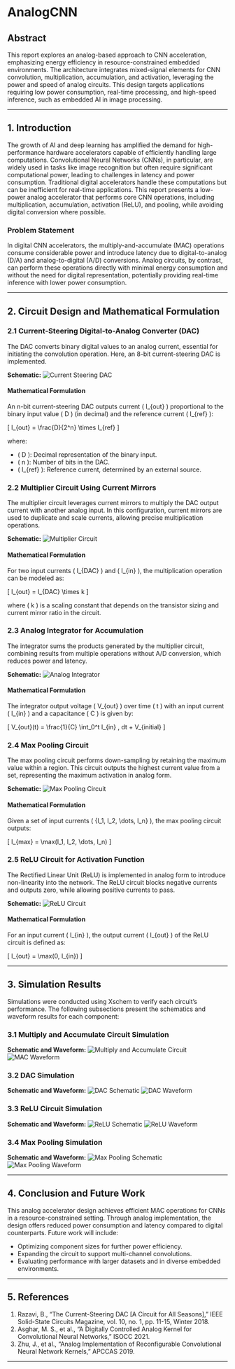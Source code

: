 # AnalogCNN

## Abstract

This report explores an analog-based approach to CNN acceleration, emphasizing energy efficiency in resource-constrained embedded environments. The architecture integrates mixed-signal elements for CNN convolution, multiplication, accumulation, and activation, leveraging the power and speed of analog circuits. This design targets applications requiring low power consumption, real-time processing, and high-speed inference, such as embedded AI in image processing.

---

## 1. Introduction

The growth of AI and deep learning has amplified the demand for high-performance hardware accelerators capable of efficiently handling large computations. Convolutional Neural Networks (CNNs), in particular, are widely used in tasks like image recognition but often require significant computational power, leading to challenges in latency and power consumption. Traditional digital accelerators handle these computations but can be inefficient for real-time applications. This report presents a low-power analog accelerator that performs core CNN operations, including multiplication, accumulation, activation (ReLU), and pooling, while avoiding digital conversion where possible.

### Problem Statement

In digital CNN accelerators, the multiply-and-accumulate (MAC) operations consume considerable power and introduce latency due to digital-to-analog (D/A) and analog-to-digital (A/D) conversions. Analog circuits, by contrast, can perform these operations directly with minimal energy consumption and without the need for digital representation, potentially providing real-time inference with lower power consumption.

---

## 2. Circuit Design and Mathematical Formulation

### 2.1 Current-Steering Digital-to-Analog Converter (DAC)

The DAC converts binary digital values to an analog current, essential for initiating the convolution operation. Here, an 8-bit current-steering DAC is implemented.

**Schematic:**
![Current Steering DAC](images/dac_schematic.png)

#### Mathematical Formulation

An n-bit current-steering DAC outputs current \( I_{out} \) proportional to the binary input value \( D \) (in decimal) and the reference current \( I_{ref} \):

\[
I_{out} = \frac{D}{2^n} \times I_{ref}
\]

where:
- \( D \): Decimal representation of the binary input.
- \( n \): Number of bits in the DAC.
- \( I_{ref} \): Reference current, determined by an external source.

### 2.2 Multiplier Circuit Using Current Mirrors

The multiplier circuit leverages current mirrors to multiply the DAC output current with another analog input. In this configuration, current mirrors are used to duplicate and scale currents, allowing precise multiplication operations.

**Schematic:**
![Multiplier Circuit](images/multiplier_schematic.png)

#### Mathematical Formulation

For two input currents \( I_{DAC} \) and \( I_{in} \), the multiplication operation can be modeled as:

\[
I_{out} = I_{DAC} \times k
\]

where \( k \) is a scaling constant that depends on the transistor sizing and current mirror ratio in the circuit. 

### 2.3 Analog Integrator for Accumulation

The integrator sums the products generated by the multiplier circuit, combining results from multiple operations without A/D conversion, which reduces power and latency.

**Schematic:**
![Analog Integrator](images/integrator_schematic.png)

#### Mathematical Formulation

The integrator output voltage \( V_{out} \) over time \( t \) with an input current \( I_{in} \) and a capacitance \( C \) is given by:

\[
V_{out}(t) = \frac{1}{C} \int_0^t I_{in} \, dt + V_{initial}
\]

### 2.4 Max Pooling Circuit

The max pooling circuit performs down-sampling by retaining the maximum value within a region. This circuit outputs the highest current value from a set, representing the maximum activation in analog form.

**Schematic:**
![Max Pooling Circuit](images/max_pooling_schematic.png)

#### Mathematical Formulation

Given a set of input currents \( \{I_1, I_2, \dots, I_n\} \), the max pooling circuit outputs:

\[
I_{max} = \max(I_1, I_2, \dots, I_n)
\]

### 2.5 ReLU Circuit for Activation Function

The Rectified Linear Unit (ReLU) is implemented in analog form to introduce non-linearity into the network. The ReLU circuit blocks negative currents and outputs zero, while allowing positive currents to pass.

**Schematic:**
![ReLU Circuit](images/relu_schematic.png)

#### Mathematical Formulation

For an input current \( I_{in} \), the output current \( I_{out} \) of the ReLU circuit is defined as:

\[
I_{out} = \max(0, I_{in})
\]

---

## 3. Simulation Results

Simulations were conducted using Xschem to verify each circuit’s performance. The following subsections present the schematics and waveform results for each component:

### 3.1 Multiply and Accumulate Circuit Simulation

**Schematic and Waveform:**
![Multiply and Accumulate Circuit](images/mac_schematic.png)
![MAC Waveform](images/mac_waveform.png)

### 3.2 DAC Simulation

**Schematic and Waveform:**
![DAC Schematic](images/dac_schematic.png)
![DAC Waveform](images/dac_waveform.png)

### 3.3 ReLU Circuit Simulation

**Schematic and Waveform:**
![ReLU Schematic](images/relu_schematic.png)
![ReLU Waveform](images/relu_waveform.png)

### 3.4 Max Pooling Simulation

**Schematic and Waveform:**
![Max Pooling Schematic](images/max_pooling_schematic.png)
![Max Pooling Waveform](images/max_pooling_waveform.png)

---

## 4. Conclusion and Future Work

This analog accelerator design achieves efficient MAC operations for CNNs in a resource-constrained setting. Through analog implementation, the design offers reduced power consumption and latency compared to digital counterparts. Future work will include:
- Optimizing component sizes for further power efficiency.
- Expanding the circuit to support multi-channel convolutions.
- Evaluating performance with larger datasets and in diverse embedded environments.

---

## 5. References

1. Razavi, B., “The Current-Steering DAC [A Circuit for All Seasons],” IEEE Solid-State Circuits Magazine, vol. 10, no. 1, pp. 11-15, Winter 2018.
2. Asghar, M. S., et al., “A Digitally Controlled Analog Kernel for Convolutional Neural Networks,” ISOCC 2021.
3. Zhu, J., et al., “Analog Implementation of Reconfigurable Convolutional Neural Network Kernels,” APCCAS 2019.

---
